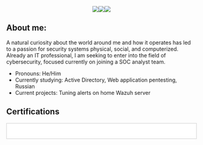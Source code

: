<p style="text-align: center"><a href = "Projects/index"><img src= "https://img.shields.io/badge/Projects-teal"></a><a href="https://linkedin.com/in/galenf"><img src="https://img.shields.io/badge/Linkedin-green"></a><a href = "Writeups/index"><img src = "https://img.shields.io/badge/Writeups-teal"></a></p>

## About me:
A natural curiosity about the world around me and how it operates has led to a passion for security systems physical, social, and computerized. Already an IT professional, I am seeking to enter into the field of cybersecurity, focused currently on joining a SOC analyst team.
- Pronouns: He/Him
- Currently studying: Active Directory, Web application pentesting, Russian
- Current projects: Tuning alerts on home Wazuh server

## Certifications
<div style="background-color: #FFFFFF; padding: 20px; border: 1px solid #ccc;"><div data-iframe-width="150" data-iframe-height="270" data-share-badge-id="75ca6da5-e3e9-4d01-abab-66d839f8e1c9" data-share-badge-host="https://www.credly.com"></div><script type="text/javascript" async src="//cdn.credly.com/assets/utilities/embed.js"></script><div data-iframe-width="150" data-iframe-height="270" data-share-badge-id="bc5161be-b1b7-4c33-8a1e-612a8253483b" data-share-badge-host="https://www.credly.com"></div><script type="text/javascript" async src="//cdn.credly.com/assets/utilities/embed.js"></script><div data-iframe-width="150" data-iframe-height="270" data-share-badge-id="882a54b2-3ed9-4fde-83f9-c5ddc02bdca6" data-share-badge-host="https://www.credly.com"></div><script type="text/javascript" async src="//cdn.credly.com/assets/utilities/embed.js"></script><div data-iframe-width="150" data-iframe-height="270" data-share-badge-id="d85e20c6-0774-4e24-93e0-95e856d8aa9c" data-share-badge-host="https://www.credly.com"></div><script type="text/javascript" async src="//cdn.credly.com/assets/utilities/embed.js"></script></div><div>
